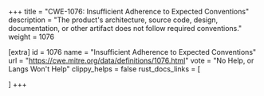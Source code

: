 +++
title = "CWE-1076: Insufficient Adherence to Expected Conventions"
description	= "The product's architecture, source code, design, documentation, or other artifact does not follow required conventions."
weight = 1076

[extra]
id = 1076
name = "Insufficient Adherence to Expected Conventions"
url = "https://cwe.mitre.org/data/definitions/1076.html"
vote = "No Help, or Langs Won't Help"
clippy_helps = false
rust_docs_links = [
	
]
+++

